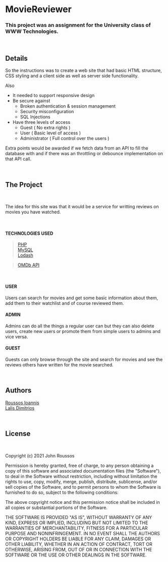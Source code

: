 # MovieReviewer

### This project was an assignment for the University class of WWW Technologies.

</br>

## Details

So the instructions was to create a web site that had basic HTML structure, CSS styling and a client side as well as server side functionality.

Also 
 - It needed to support responsive design 
 - Be secure against
    - Broken authentication & session management ­ 
    - Security misconfiguration ­ 
    - SQL Injections
- Have three levels of access
    - Guest ( No extra rights )
    - User ( Basic level of access )
    - Administrator ( Full control over the users )

Extra points would be awarded if we fetch data from an API to fill the database with and if there was an throttling or debounce implementation on that API call.

</br>

## The Project 

</br>

The idea for this site was that it would be a service for writting reviews on movies you have watched.

</br>

#### TECHNOLOGIES USED

> [PHP](https://www.php.net/index.php) </br>
> [MySQL](https://www.mysql.com/) </br>
> [Lodash](https://lodash.com/) </br>

> [OMDb API](http://www.omdbapi.com/) </br>

</br>

#### USER

Users can search for movies and get some basic information about them, add them to their watchlist and of course reviewed them. 

#### ADMIN

Admins can do all the things a regular user can but they can also delete users, create new users or promote them from simple users to admins and vice versa.

#### GUEST

Guests can only browse through the site and search for movies and see the reviews others have written for the movie searched.

</br>

## Authors


[Roussos Ioannis](https://github.com/JRoussos) </br>
[Lalis Dimitrios](https://github.com/dlalis)


</br>

## License

</br>

Copyright (c) 2021 John Roussos

Permission is hereby granted, free of charge, to any person obtaining a copy of this software and associated documentation files (the "Software"), to deal in the Software without restriction, including without limitation the rights to use, copy, modify, merge, publish, distribute, sublicense, and/or sell copies of the Software, and to permit persons to whom the Software is furnished to do so, subject to the following conditions:

The above copyright notice and this permission notice shall be included in all copies or substantial portions of the Software.

THE SOFTWARE IS PROVIDED "AS IS", WITHOUT WARRANTY OF ANY KIND, EXPRESS OR IMPLIED, INCLUDING BUT NOT LIMITED TO THE WARRANTIES OF MERCHANTABILITY, FITNESS FOR A PARTICULAR PURPOSE AND NONINFRINGEMENT. IN NO EVENT SHALL THE AUTHORS OR COPYRIGHT HOLDERS BE LIABLE FOR ANY CLAIM, DAMAGES OR OTHER LIABILITY, WHETHER IN AN ACTION OF CONTRACT, TORT OR OTHERWISE, ARISING FROM, OUT OF OR IN CONNECTION WITH THE SOFTWARE OR THE USE OR OTHER DEALINGS IN THE SOFTWARE.